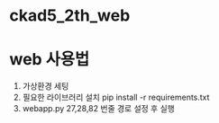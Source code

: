 # ckad5_2th_web

# web 사용법
1. 가상환경 세팅 
2. 필요한 라이브러리 설치  pip install -r requirements.txt 
3. webapp.py 27,28,82 번줄 경로 설정 후 실행
